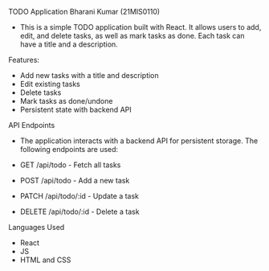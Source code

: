 TODO Application Bharani Kumar (21MIS0110)
- This is a simple TODO application built with React. It allows users to add, edit, and delete tasks, as well as mark tasks as done. Each task can have a title and a description.

Features:
- Add new tasks with a title and description
- Edit existing tasks
- Delete tasks
- Mark tasks as done/undone
- Persistent state with backend API

API Endpoints
- The application interacts with a backend API for persistent storage. The following endpoints are used:

- GET /api/todo - Fetch all tasks
- POST /api/todo - Add a new task
- PATCH /api/todo/:id - Update a task
- DELETE /api/todo/:id - Delete a task

Languages Used
- React
- JS
- HTML and CSS
